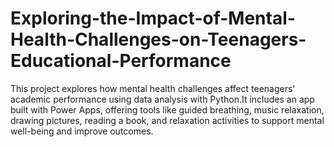 # Exploring-the-Impact-of-Mental-Health-Challenges-on-Teenagers-Educational-Performance
This project explores how mental health challenges affect teenagers' academic performance using data analysis with Python.It includes an app built with Power Apps, offering tools like guided breathing, music relaxation, drawing pictures, reading a book, and relaxation activities to support mental well-being and improve outcomes.

